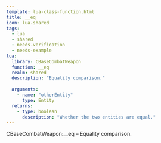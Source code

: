 ```yaml
---
template: lua-class-function.html
title: __eq
icon: lua-shared
tags:
  - lua
  - shared
  - needs-verification
  - needs-example
lua:
  library: CBaseCombatWeapon
  function: __eq
  realm: shared
  description: "Equality comparison."
  
  arguments:
    - name: "otherEntity"
      type: Entity
  returns:
    - type: boolean
      description: "Whether the two entities are equal."
---
```


<div class="lua__search__keywords">
CBaseCombatWeapon:__eq &#x2013; Equality comparison.
</div>
